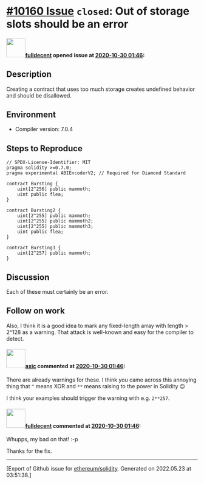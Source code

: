 # [\#10160 Issue](https://github.com/ethereum/solidity/issues/10160) `closed`: Out of storage slots should be an error

#### <img src="https://avatars.githubusercontent.com/u/382183?u=cc7b2e76c56456ff05e23fa5ca044e4a461b2eb1&v=4" width="50">[fulldecent](https://github.com/fulldecent) opened issue at [2020-10-30 01:46](https://github.com/ethereum/solidity/issues/10160):

## Description

Creating a contract that uses too much storage creates undefined behavior and should be disallowed.

## Environment

- Compiler version: 7.0.4

## Steps to Reproduce

```solidity
// SPDX-License-Identifier: MIT
pragma solidity >=0.7.0;
pragma experimental ABIEncoderV2; // Required for Diamond Standard

contract Bursting {
    uint[2^256] public mammoth;
    uint public flea;
}

contract Bursting2 {
    uint[2^255] public mammoth;
    uint[2^255] public mammoth2;
    uint[2^255] public mammoth3;
    uint public flea;
}

contract Bursting3 {
    uint[2^257] public mammoth;
}
```

## Discussion

Each of these must certainly be an error.

## Follow on work

Also, I think it is a good idea to mark any fixed-length array with length > 2^128 as a warning. That attack is well-known and easy for the compiler to detect.



#### <img src="https://avatars.githubusercontent.com/u/20340?v=4" width="50">[axic](https://github.com/axic) commented at [2020-10-30 01:46](https://github.com/ethereum/solidity/issues/10160#issuecomment-719123373):

There are already warnings for these. I think you came across this annoying thing that `^` means XOR and `**` means raising to the power in Solidity :wink:

I think your examples should trigger the warning with e.g. `2**257`.

#### <img src="https://avatars.githubusercontent.com/u/382183?u=cc7b2e76c56456ff05e23fa5ca044e4a461b2eb1&v=4" width="50">[fulldecent](https://github.com/fulldecent) commented at [2020-10-30 01:46](https://github.com/ethereum/solidity/issues/10160#issuecomment-719152615):

Whupps, my bad on that! :-p

Thanks for the fix.


-------------------------------------------------------------------------------



[Export of Github issue for [ethereum/solidity](https://github.com/ethereum/solidity). Generated on 2022.05.23 at 03:51:38.]
